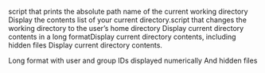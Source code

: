 script that prints the absolute path name of the current working directory
Display the contents list of your current directory.script that changes the working directory to the user’s home directory
Display current directory contents in a long formatDisplay current directory contents, including hidden files
Display current directory contents.

Long format
with user and group IDs displayed numerically
And hidden files

